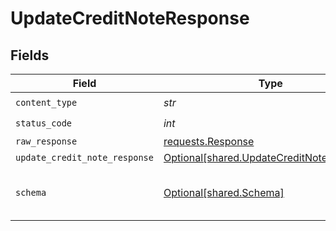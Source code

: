 # UpdateCreditNoteResponse


## Fields

| Field                                                                                        | Type                                                                                         | Required                                                                                     | Description                                                                                  |
| -------------------------------------------------------------------------------------------- | -------------------------------------------------------------------------------------------- | -------------------------------------------------------------------------------------------- | -------------------------------------------------------------------------------------------- |
| `content_type`                                                                               | *str*                                                                                        | :heavy_check_mark:                                                                           | N/A                                                                                          |
| `status_code`                                                                                | *int*                                                                                        | :heavy_check_mark:                                                                           | N/A                                                                                          |
| `raw_response`                                                                               | [requests.Response](https://requests.readthedocs.io/en/latest/api/#requests.Response)        | :heavy_minus_sign:                                                                           | N/A                                                                                          |
| `update_credit_note_response`                                                                | [Optional[shared.UpdateCreditNoteResponse]](../../models/shared/updatecreditnoteresponse.md) | :heavy_minus_sign:                                                                           | Success                                                                                      |
| `schema`                                                                                     | [Optional[shared.Schema]](../../models/shared/schema.md)                                     | :heavy_minus_sign:                                                                           | The request made is not valid.                                                               |